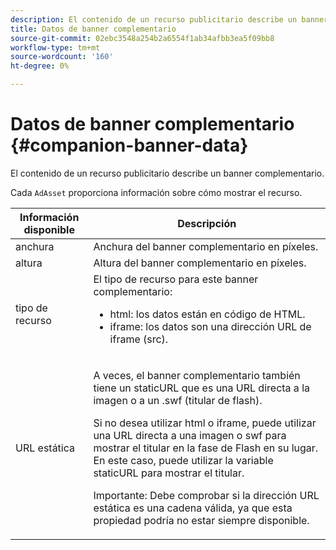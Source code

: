 ```yaml
---
description: El contenido de un recurso publicitario describe un banner complementario.
title: Datos de banner complementario
source-git-commit: 02ebc3548a254b2a6554f1ab34afbb3ea5f09bb8
workflow-type: tm+mt
source-wordcount: '160'
ht-degree: 0%

---
```


# Datos de banner complementario {#companion-banner-data}

El contenido de un recurso publicitario describe un banner complementario.

<!--<a id="section_D730B4FD6FD749E9860B6A07FC110552"></a>-->

Cada `AdAsset` proporciona información sobre cómo mostrar el recurso.

<table id="table_760C885E2DCA4BE983CC57FDA7BD5B14"> 
 <thead> 
  <tr> 
   <th colname="col1" class="entry"> <b>Información disponible </b></th> 
   <th colname="col2" class="entry"> <b>Descripción</b> </th> 
  </tr> 
 </thead>
 <tbody> 
  <tr> 
   <td colname="col1"> anchura </td> 
   <td colname="col2"> Anchura del banner complementario en píxeles. </td> 
  </tr> 
  <tr> 
   <td colname="col1"> altura </td> 
   <td colname="col2"> Altura del banner complementario en píxeles. </td> 
  </tr> 
  <tr> 
   <td colname="col1"> tipo de recurso </td> 
   <td colname="col2">El tipo de recurso para este banner complementario: 
    <ul id="ul_A067787FE49E4B6095BE0AC1D447DBB3"> 
     <li id="li_02B7224C67004095B3F6E50FD21E507E">html: los datos están en código de HTML. </li> 
     <li id="li_5F37E14472424F808C6094F42009E676">iframe: los datos son una dirección URL de iframe (src). </li> 
    </ul> </td> 
  </tr> 
  <tr> 
   <td colname="col1"> URL estática </td> 
   <td colname="col2"> <p>A veces, el banner complementario también tiene un <span class="codeph"> staticURL</span> que es una URL directa a la imagen o a un <span class="codeph"> .swf</span> (titular de flash). </p> <p>Si no desea utilizar html o iframe, puede utilizar una URL directa a una imagen o swf para mostrar el titular en la fase de Flash en su lugar. En este caso, puede utilizar la variable <span class="codeph"> staticURL</span> para mostrar el titular. </p> <p>Importante: Debe comprobar si la dirección URL estática es una cadena válida, ya que esta propiedad podría no estar siempre disponible. </p> </td> 
  </tr> 
 </tbody> 
</table>
